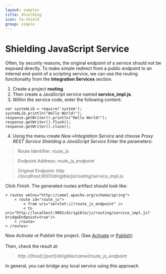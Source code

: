```yaml
---
layout: samples
title: Shielding
icon: fa-shield
group: simple
---
```


Shielding JavaScript Service
===

Often, by security reasons, the original endpoint of a service should not be exposed directly.
To make simple redirect from a public endpoint to an internal end-point of a scripting service, we can use the routing functionality from the **Integration Services** section.

1. Create a project **routing**.
2. Then create a JavaScript service named **service_impl.js**.
3. Within the service code, enter the following content:
<pre><code>var systemLib = require('system');
systemLib.println("Hello World!");
response.getWriter().println("Hello World!");
response.getWriter().flush();
response.getWriter().close();
</code></pre>
4. Using the menu create *New->Integration Service* and choose *Proxy REST Service Shielding a JavaScript Service*
Enter the parameters:

> Route Identifier: *route_js*

> Endpoint Address: *route_js_endpoint*

> Original Endpoint: *http //localhost:9001/dirigible/js/routing/service_impl.js*

Click *Finish*. The generated routes artifact should look like:
<pre><code>< routes xmlns="http://camel.apache.org/schema/spring">
    < route id="route_js">
        < from uri="servlet:///route_js_endpoint" />
        < to uri="http://localhost:9001/dirigible/js/routing/service_impl.js?bridgeEndpoint=true"/>
    < /route>
< /routes>
</code></pre>

Now *Activate* ot *Publish* the project. (See [Activate](../help/activation.html) or [Publish](../help/publishing.html))
<br></br>
Then, check the result at:

> *http //[host]:[port]/dirigible/camel/route_js_endpoint*

In general, you can bridge any local service using this approach.

